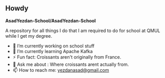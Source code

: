 ## Howdy 


**AsadYezdan-School/AsadYezdan-School**

A repository for all things I do that I am required to do for school at QMUL while I get my degree.



- 🔭 I’m currently working on school stuff
- 🌱 I’m currently learning Apache Kafka
- ⚡ Fun fact: Croissants aren't originally from France.
- 💬 Ask me about : Where croissants arent actually from.
- 📫 How to reach me: yezdanasad@gmail.com
